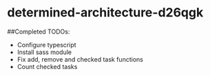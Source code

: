 # determined-architecture-d26qgk

##Completed TODOs:
-   Configure typescript
-   Install sass module
-   Fix add, remove and checked task functions
-   Count checked tasks
